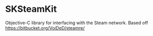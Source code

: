 SKSteamKit
==========

Objective-C library for interfacing with the Steam network. Based off https://bitbucket.org/VoiDeD/steamre/